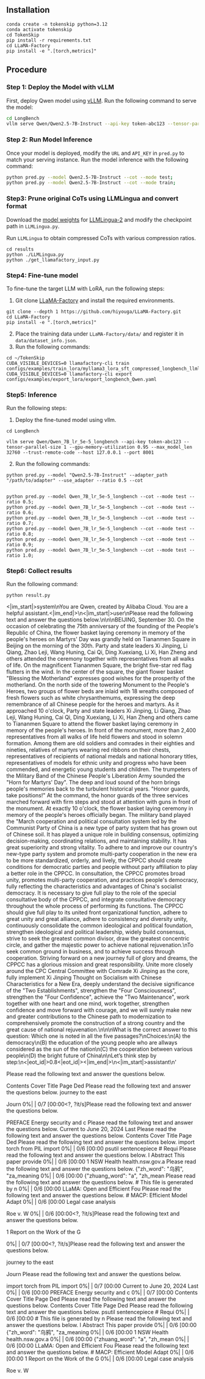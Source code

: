 ## Installation

```
conda create -n tokenskip python=3.12
conda activate tokenskip
cd TokenSkip
pip install -r requirements.txt
cd LLaMA-Factory
pip install -e ".[torch,metrics]"
```

## Procedure

### Step 1: Deploy the Model with vLLM
First, deploy Qwen model using [vLLM](https://docs.vllm.ai/en/latest/serving/openai_compatible_server.html). Run the following command to serve the model:

```bash
cd LongBench
vllm serve Qwen/Qwen2.5-7B-Instruct --api-key token-abc123 --tensor-parallel-size 1 --gpu-memory-utilization 0.95 --max_model_len 32760 --trust-remote-code --host 127.0.0.1 --port 8001
```



### Step 2: Run Model Inference

Once your model is deployed, modify the `URL` and `API_KEY` in `pred.py` to match your serving instance. Run the model inference with the following command:

```bash
python pred.py --model Qwen2.5-7B-Instruct --cot --mode test;
python pred.py --model Qwen2.5-7B-Instruct --cot --mode train;
```

### Step3: Prune original CoTs using LLMLingua and convert format

Download the [model weights](https://huggingface.co/microsoft/llmlingua-2-xlm-roberta-large-meetingbank) for [LLMLingua-2](https://github.com/microsoft/LLMLingua) and modify the checkpoint path in `LLMLingua.py`.

Run `LLMLingua` to obtain compressed CoTs with various compression ratios.

```
cd results
python ./LLMLingua.py
python ./get_llamafactory_input.py
```
### Step4: Fine-tune model

To fine-tune the target LLM with LoRA, run the following steps:
1. Git clone [LLaMA-Factory](https://github.com/hiyouga/LLaMA-Factory) and install the required environments.
```
git clone --depth 1 https://github.com/hiyouga/LLaMA-Factory.git
cd LLaMA-Factory
pip install -e ".[torch,metrics]"
```
2. Place the training data under `LLaMA-Factory/data/` and register it in `data/dataset_info.json`.
3. Run the following commands:
```
cd ~/TokenSkip
CUDA_VISIBLE_DEVICES=0 llamafactory-cli train configs/examples/train_lora/myllama3_lora_sft_compressed_longbench_llmlingua2_qwen_7B.yaml
CUDA_VISIBLE_DEVICES=0 llamafactory-cli export configs/examples/export_lora/export_longbench_Qwen.yaml
```

### Step5: Inference

Run the following steps:
1. Deploy the fine-tuned model using vllm.
```
cd LongBench

vllm serve Qwen/Qwen_7B_lr_5e-5_longbench --api-key token-abc123 --tensor-parallel-size 1 --gpu-memory-utilization 0.95 --max_model_len 32760 --trust-remote-code --host 127.0.0.1 --port 8001
```
2. Run the following commands:
```
python pred.py --model "Qwen2.5-7B-Instruct" --adapter_path "/path/to/adapter" --use_adapter --ratio 0.5 --cot


python pred.py --model Qwen_7B_lr_5e-5_longbench --cot --mode test --ratio 0.5;
python pred.py --model Qwen_7B_lr_5e-5_longbench --cot --mode test --ratio 0.6;
python pred.py --model Qwen_7B_lr_5e-5_longbench --cot --mode test --ratio 0.7;
python pred.py --model Qwen_7B_lr_5e-5_longbench --cot --mode test --ratio 0.8;
python pred.py --model Qwen_7B_lr_5e-5_longbench --cot --mode test --ratio 0.9;
python pred.py --model Qwen_7B_lr_5e-5_longbench --cot --mode test --ratio 1.0;
```

### Step6: Collect results

Run the following command:

```
python result.py
```




<|im_start|>system\nYou are Qwen, created by Alibaba Cloud. You are a helpful assistant.<|im_end|>\n<|im_start|>user\nPlease read the following text and answer the questions below.\n\n<text>\nBEIJING, September 30. On the occasion of celebrating the 75th anniversary of the founding of the People\'s Republic of China, the flower basket laying ceremony in memory of the people\'s heroes on Martyrs\' Day was grandly held on Tiananmen Square in Beijing on the morning of the 30th. Party and state leaders Xi Jinping, Li Qiang, Zhao Leji, Wang Huning, Cai Qi, Ding Xuexiang, Li Xi, Han Zheng and others attended the ceremony together with representatives from all walks of life. On the magnificent Tiananmen Square, the bright five-star red flag flutters in the wind. In the center of the square, the giant flower basket "Blessing the Motherland" expresses good wishes for the prosperity of the motherland. On the north side of the towering Monument to the People\'s Heroes, two groups of flower beds are inlaid with 18 wreaths composed of fresh flowers such as white chrysanthemums, expressing the deep remembrance of all Chinese people for the heroes and martyrs. As it approached 10 o\'clock, Party and state leaders Xi Jinping, Li Qiang, Zhao Leji, Wang Huning, Cai Qi, Ding Xuexiang, Li Xi, Han Zheng and others came to Tiananmen Square to attend the flower basket laying ceremony in memory of the people\'s heroes. In front of the monument, more than 2,400 representatives from all walks of life held flowers and stood in solemn formation. Among them are old soldiers and comrades in their eighties and nineties, relatives of martyrs wearing red ribbons on their chests, representatives of recipients of national medals and national honorary titles, representatives of models for ethnic unity and progress who have been commended, and energetic young students and children. The trumpeters of the Military Band of the Chinese People\'s Liberation Army sounded the "Horn for Martyrs\' Day". The deep and loud sound of the horn brings people\'s memories back to the turbulent historical years. "Honor guards, take positions!" At the command, the honor guards of the three services marched forward with firm steps and stood at attention with guns in front of the monument. At exactly 10 o\'clock, the flower basket laying ceremony in memory of the people\'s heroes officially began. The military band played the "March cooperation and political consultation system led by the Communist Party of China is a new type of party system that has grown out of Chinese soil. It has played a unique role in building consensus, optimizing decision-making, coordinating relations, and maintaining stability. It has great superiority and strong vitality. To adhere to and improve our country\'s new-type party system and promote multi-party cooperation in the new era to be more standardized, orderly, and lively, the CPPCC should create conditions for democratic parties and people without party affiliation to play a better role in the CPPCC. In consultation, the CPPCC promotes broad unity, promotes multi-party cooperation, and practices people\'s democracy, fully reflecting the characteristics and advantages of China\'s socialist democracy. It is necessary to give full play to the role of the special consultative body of the CPPCC, and integrate consultative democracy throughout the whole process of performing its functions. The CPPCC should give full play to its united front organizational function, adhere to great unity and great alliance, adhere to consistency and diversity unity, continuously consolidate the common ideological and political foundation, strengthen ideological and political leadership, widely build consensus, strive to seek the greatest common divisor, draw the greatest concentric circle, and gather the majestic power to achieve national rejuvenation.\nTo seek common ground in business, and to achieve success through cooperation. Striving forward on a new journey full of glory and dreams, the CPPCC has a glorious mission and great responsibility. Unite more closely around the CPC Central Committee with Comrade Xi Jinping as the core, fully implement Xi Jinping Thought on Socialism with Chinese Characteristics for a New Era, deeply understand the decisive significance of the "Two Establishments", strengthen the "Four Consciousness", strengthen the "Four Confidence", achieve the "Two Maintenance", work together with one heart and one mind, work together, strengthen confidence and move forward with courage, and we will surely make new and greater contributions to the Chinese path to modernization to comprehensively promote the construction of a strong country and the great cause of national rejuvenation.\n</text>\n\nWhat is the correct answer to this question: Which one is noted in all the five passages?\nChoices:\n(A) the democracy\n(B) the education of the young people who are allways considered as the sun of the nation\n(C) the cooperation between various people\n(D) the bright future of China\n\nLet’s think step by step:\n<|eot_id|>0.8<|eot_id|><|im_end|>\n<|im_start|>assistant\n'



















Please read the following text and answer the questions below.

<text>
Contents Cover Title Page Ded
Please read the following text and answer the questions below.

<text>
journey to the east




Journ
  0%|                                                                                                                                                                             | 0/7 [00:00<?, ?it/s]Please read the following text and answer the questions below.

<text>
PREFACE
Energy security and c
Please read the following text and answer the questions below.

<text>
Current to June 20, 2024
Last
Please read the following text and answer the questions below.

<text>
Contents Cover Title Page Ded
Please read the following text and answer the questions below.

<text>
import torch
from PIL import 
  0%|                                                                                                                                                                             | 0/6 [00:00<?, ?it/s]Please read the following text and answer the questions below.

<text>
psutil
sentencepiece  # Requi
Please read the following text and answer the questions below.

<text>
I Abstract
This paper provide
  0%|                                                                                                                                                                             | 0/6 [00:00<?, ?it/s]Please read the following text and answer the questions below.

<text>
1
NSW Health
health.nsw.gov.a
Please read the following text and answer the questions below.

<text>
{"zh_word": "乌鸦", "za_meaning
  0%|                                                                                                                                                                             | 0/6 [00:00<?, ?it/s]Please read the following text and answer the questions below.

<text>
{"zhuang_word": "a", "zh_mean
Please read the following text and answer the questions below.

<text>
# This file is generated by n
  0%|                                                                                                                                                                             | 0/6 [00:00<?, ?it/s]Please read the following text and answer the questions below.

<text>
LLaMA: Open and Efficient Fou
Please read the following text and answer the questions below.

<text>
# MACP: Efficient Model Adapt
  0%|                                                                                                                                                                             | 0/6 [00:00<?, ?it/s]Please read the following text and answer the questions below.

<text>
Legal case analysis

Roe v. W
  0%|                                                                                                                                                                             | 0/6 [00:00<?, ?it/s]Please read the following text and answer the questions below.

<text>
1
Report on the Work of the G




















  0%|                                                                                                                                                                             | 0/7 [00:00<?, ?it/s]Please read the following text and answer the questions below.

<text>
journey to the east




Journ
Please read the following text and answer the questions below.

<text>
import torch
from PIL import 
  0%|                                                                                                                                                                             | 0/7 [00:00<?, ?it/s]Please read the following text and answer the questions below.

<text>
Current to June 20, 2024
Last
  0%|                                                                                                                                                                             | 0/6 [00:00<?, ?it/s]Please read the following text and answer the questions below.

<text>
PREFACE
Energy security and c
  0%|                                                                                                                                                                             | 0/7 [00:00<?, ?it/s]Please read the following text and answer the questions below.

<text>
Contents Cover Title Page Ded
Please read the following text and answer the questions below.

<text>
Contents Cover Title Page Ded
Please read the following text and answer the questions below.

<text>
psutil
sentencepiece  # Requi
  0%|                                                                                                                                                                             | 0/6 [00:00<?, ?it/s]Please read the following text and answer the questions below.

<text>
# This file is generated by n
Please read the following text and answer the questions below.

<text>
I Abstract
This paper provide
  0%|                                                                                                                                                                             | 0/6 [00:00<?, ?it/s]Please read the following text and answer the questions below.

<text>
{"zh_word": "乌鸦", "za_meaning
  0%|                                                                                                                                                                             | 0/6 [00:00<?, ?it/s]Please read the following text and answer the questions below.

<text>
1
NSW Health
health.nsw.gov.a
  0%|                                                                                                                                                                             | 0/6 [00:00<?, ?it/s]Please read the following text and answer the questions below.

<text>
{"zhuang_word": "a", "zh_mean
  0%|                                                                                                                                                                             | 0/6 [00:00<?, ?it/s]Please read the following text and answer the questions below.

<text>
LLaMA: Open and Efficient Fou
Please read the following text and answer the questions below.

<text>
# MACP: Efficient Model Adapt
  0%|                                                                                                                                                                             | 0/6 [00:00<?, ?it/s]Please read the following text and answer the questions below.

<text>
1
Report on the Work of the G
  0%|                                                                                                                                                                             | 0/6 [00:00<?, ?it/s]Please read the following text and answer the questions below.

<text>
Legal case analysis

Roe v. W